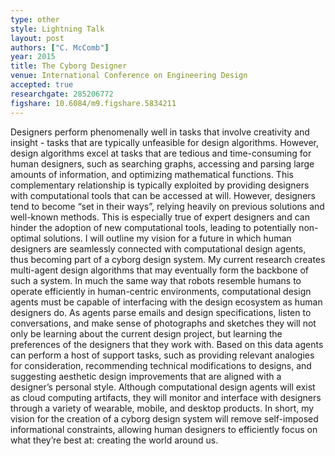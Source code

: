 ```yaml
---
type: other
style: Lightning Talk
layout: post
authors: ["C. McComb"]
year: 2015
title: The Cyborg Designer
venue: International Conference on Engineering Design
accepted: true
researchgate: 285206772
figshare: 10.6084/m9.figshare.5834211
---
```

Designers perform phenomenally well in tasks that involve creativity and insight - tasks that are typically unfeasible for design algorithms. However, design algorithms excel at tasks that are tedious and time-consuming for human designers, such as searching graphs, accessing and parsing large amounts of information, and optimizing mathematical functions. This complementary relationship is typically exploited by providing designers with computational tools that can be accessed at will. However, designers tend to become “set in their ways”, relying heavily on previous solutions and well-known methods. This is especially true of expert designers and can hinder the adoption of new computational tools, leading to potentially non-optimal solutions. I will outline my vision for a future in which human designers are seamlessly connected with computational design agents, thus becoming part of a cyborg design system. My current research creates multi-agent design algorithms that may eventually form the backbone of such a system. In much the same way that robots resemble humans to operate efficiently in human-centric environments, computational design agents must be capable of interfacing with the design ecosystem as human designers do. As agents parse emails and design specifications, listen to conversations, and make sense of photographs and sketches they will not only be learning about the current design project, but learning the preferences of the designers that they work with. Based on this data agents can perform a host of support tasks, such as providing relevant analogies for consideration, recommending technical modifications to designs, and suggesting aesthetic design improvements that are aligned with a designer’s personal style. Although computational design agents will exist as cloud computing artifacts, they will monitor and interface with designers through a variety of wearable, mobile, and desktop products. In short, my vision for the creation of a cyborg design system will remove self-imposed informational constraints, allowing human designers to efficiently focus on what they’re best at: creating the world around us.
